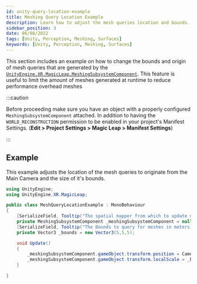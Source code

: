 ```yaml
---
id: unity-query-location-example
title: Meshing Query Location Example
description: Learn how to adjust the mesh queries location and bounds.
sidebar_position: 3
date: 06/08/2022
tags: [Unity, Perception, Meshing, Surfaces]
keywords: [Unity, Perception, Meshing, Surfaces]
---
```


This section includes an example on how to change the bounds and origin of mesh queries that are generated by the [`UnityEngine.XR.MagicLeap.MeshingSubsystemComponent`](/versioned_docs/version-03-Jan-2023/guides/unity/perception/meshing/unity-meshing-subsystem-component.md). This feature is useful to limit the amount of meshes generated at runtime to reduce performance overhead meshes

:::caution

Before proceeding make sure you have an object with a properly configured `MeshingSubsystemComponent` attached. In addition to having the `WORLD_RECONSTRUCTION` permission to be enabled in your project's Manifest Settings. (**Edit > Project Settings > Magic Leap > Manifest Settings**)

:::

## Example

This example adjusts the location of the mesh queries to originate from the Main Camera and the size of it's bounds.

```csharp showLineNumbers
using UnityEngine;
using UnityEngine.XR.MagicLeap;

public class MeshQueryLocationExample : MonoBehaviour
{
    [SerializeField, Tooltip("The spatial mapper from which to update mesh params.")]
    private MeshingSubsystemComponent _meshingSubsystemComponent = null;
    [SerializeField, Tooltip("The Bounds to query for meshes in meters.")]
    private Vector3 _bounds = new Vector3(5,5,5);

    void Update()
    {
        _meshingSubsystemComponent.gameObject.transform.position = Camera.main.gameObject.transform.position;
        _meshingSubsystemComponent.gameObject.transform.localScale = _bounds;
    }

}

```
